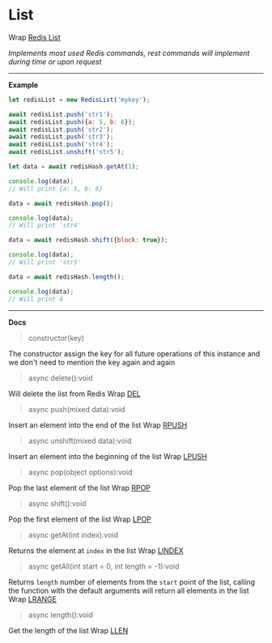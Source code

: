 # List

Wrap [Redis List](https://redis.io/commands#list)

_Implements most used Redis commands, rest commands will implement during time or upon request_

---

**Example**

```javascript
let redisList = new RedisList('mykey');

await redisList.push('str1');
await redisList.push({a: 5, b: 6});
await redisList.push('str2');
await redisList.push('str3');
await redisList.push('str4');
await redisList.unshift('str5');

let data = await redisHash.getAt(1);

console.log(data); 
// Will print {a: 5, b: 6}

data = await redisHash.pop();

console.log(data); 
// Will print 'str4'

data = await redisHash.shift({block: true});

console.log(data);
// Will print 'str5'

data = await redisHash.length();

console.log(data); 
// Will print 4
```

---

**Docs**

> constructor(key)

The constructor assign the key for all future operations of this instance 
and we don't need to mention the key again and again

> async delete():void

Will delete the list from Redis
Wrap [DEL](https://redis.io/commands/del)

> async push(mixed data):void
    
Insert an element into the end of the list
Wrap [RPUSH](https://redis.io/commands/rpush)

> async unshift(mixed data):void
    
Insert an element into the beginning of the list
Wrap [LPUSH](https://redis.io/commands/lpush)

> async pop(object options):void

Pop the last element of the list
Wrap [RPOP](https://redis.io/commands/rpop)

> async shift():void

Pop the first element of the list
Wrap [LPOP](https://redis.io/commands/lpop)

> async getAt(int index):void
    
Returns the element at `index` in the list
Wrap [LINDEX](https://redis.io/commands/lindex)

> async getAll(int start = 0, int length = -1):void
    
Returns `length` number of elements from the `start` point of the list, 
calling the function with the default arguments will return all elements in the list
Wrap [LRANGE](https://redis.io/commands/lrange)

> async length():void
    
Get the length of the list
Wrap [LLEN](https://redis.io/commands/llen)
